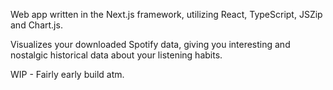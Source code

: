 Web app written in the Next.js framework, utilizing React, TypeScript, JSZip and Chart.js.

Visualizes your downloaded Spotify data, giving you interesting and nostalgic historical data about your listening habits.

WIP - Fairly early build atm.
